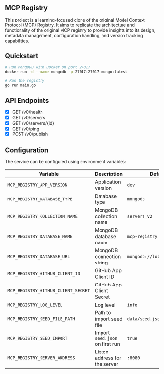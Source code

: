 ## MCP Registry

This project is a learning-focused clone of the original Model Context Protocol (MCP) Registry. It aims to replicate the architecture and functionality of the original MCP registry to provide insights into its design, metadata management, configuration handling, and version tracking capabilities.

## Quickstart

```bash
# Run MongoDB with Docker on port 27017
docker run -d --name mongodb -p 27017:27017 mongo:latest

# Run the registry
go run main.go
```

## API Endpoints

- [x] GET /v0/health
- [x] GET /v0/servers
- [x] GET /v0/servers/{id}
- [x] GET /v0/ping
- [x] POST /v0/publish

## Configuration

The service can be configured using environment variables:

| Variable                            | Description                     | Default                     |
| ----------------------------------- | ------------------------------- | --------------------------- |
| `MCP_REGISTRY_APP_VERSION`          | Application version             | `dev`                       |
| `MCP_REGISTRY_DATABASE_TYPE`        | Database type                   | `mongodb`                   |
| `MCP_REGISTRY_COLLECTION_NAME`      | MongoDB collection name         | `servers_v2`                |
| `MCP_REGISTRY_DATABASE_NAME`        | MongoDB database name           | `mcp-registry`              |
| `MCP_REGISTRY_DATABASE_URL`         | MongoDB connection string       | `mongodb://localhost:27017` |
| `MCP_REGISTRY_GITHUB_CLIENT_ID`     | GitHub App Client ID            |                             |
| `MCP_REGISTRY_GITHUB_CLIENT_SECRET` | GitHub App Client Secret        |                             |
| `MCP_REGISTRY_LOG_LEVEL`            | Log level                       | `info`                      |
| `MCP_REGISTRY_SEED_FILE_PATH`       | Path to import seed file        | `data/seed.json`            |
| `MCP_REGISTRY_SEED_IMPORT`          | Import `seed.json` on first run | `true`                      |
| `MCP_REGISTRY_SERVER_ADDRESS`       | Listen address for the server   | `:8080`                     |

